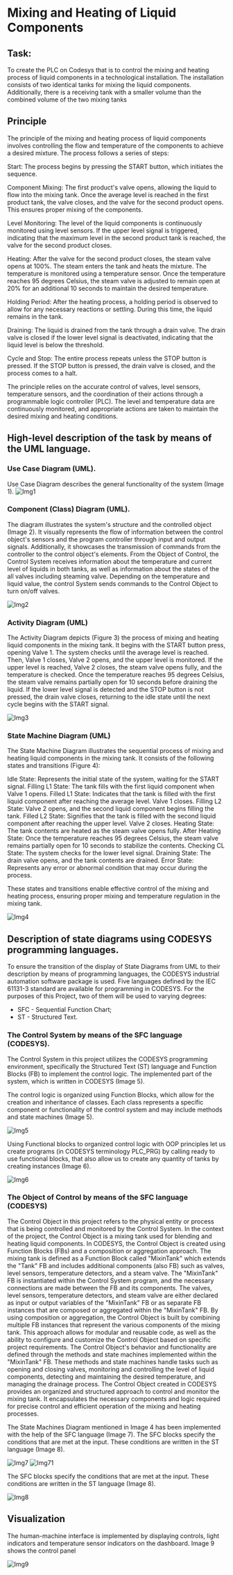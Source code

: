 

# Mixing and Heating of Liquid Components

## Task:
To create the PLC on Codesys that is to control the mixing and heating process of liquid components in a technological installation. The installation consists of two identical tanks for mixing the liquid components. Additionally, there is a receiving tank with a smaller volume than the combined volume of the two mixing tanks

## Principle

The principle of the mixing and heating process of liquid components involves controlling the flow and temperature of the components to achieve a desired mixture. The process follows a series of steps:

Start: The process begins by pressing the START button, which initiates the sequence.

Component Mixing: The first product's valve opens, allowing the liquid to flow into the mixing tank. Once the average level is reached in the first product tank, the valve closes, and the valve for the second product opens. This ensures proper mixing of the components.

Level Monitoring: The level of the liquid components is continuously monitored using level sensors. If the upper level signal is triggered, indicating that the maximum level in the second product tank is reached, the valve for the second product closes.

Heating: After the valve for the second product closes, the steam valve opens at 100%. The steam enters the tank and heats the mixture. The temperature is monitored using a temperature sensor. Once the temperature reaches 95 degrees Celsius, the steam valve is adjusted to remain open at 20% for an additional 10 seconds to maintain the desired temperature.

Holding Period: After the heating process, a holding period is observed to allow for any necessary reactions or settling. During this time, the liquid remains in the tank.

Draining: The liquid is drained from the tank through a drain valve. The drain valve is closed if the lower level signal is deactivated, indicating that the liquid level is below the threshold.

Cycle and Stop: The entire process repeats unless the STOP button is pressed. If the STOP button is pressed, the drain valve is closed, and the process comes to a halt.

The principle relies on the accurate control of valves, level sensors, temperature sensors, and the coordination of their actions through a programmable logic controller (PLC). The level and temperature data are continuously monitored, and appropriate actions are taken to maintain the desired mixing and heating conditions.

## High-level description of the task by means of the UML language.
### Use Case Diagram (UML).
Use Case Diagram describes the general functionality of the system (Image 1). 
![Img1](/img/img1.png)

### Component (Class) Diagram (UML).
The diagram illustrates the system's structure and the controlled object (Image 2). It visually represents the flow of information between the control object's sensors and the program controller through input and output signals. Additionally, it showcases the transmission of commands from the controller to the control object's elements.
From the Object of Control, the Control System receives information about the temperature and current level of liquids in both tanks, as well as information about the states of the all valves including steaming valve.
Depending on the temperature and liquid value, the control System sends commands to the Control Object to turn on/off valves. 

![Img2](/img/img2.png)

### Activity Diagram (UML)
The Activity Diagram depicts (Figure 3) the process of mixing and heating liquid components in the mixing tank. It begins with the START button press, opening Valve 1. The system checks until the average level is reached. Then, Valve 1 closes, Valve 2 opens, and the upper level is monitored. If the upper level is reached, Valve 2 closes, the steam valve opens fully, and the temperature is checked. Once the temperature reaches 95 degrees Celsius, the steam valve remains partially open for 10 seconds before draining the liquid. If the lower level signal is detected and the STOP button is not pressed, the drain valve closes, returning to the idle state until the next cycle begins with the START signal.

![Img3](/img/img3.png)


### State Machine Diagram (UML)

The State Machine Diagram illustrates the sequential process of mixing and heating liquid components in the mixing tank. It consists of the following states and transitions (Figure 4):

Idle State: Represents the initial state of the system, waiting for the START signal.
Filling L1 State: The tank fills with the first liquid component when Valve 1 opens.
Filled L1 State: Indicates that the tank is filled with the first liquid component after reaching the average level. Valve 1 closes.
Filling L2 State: Valve 2 opens, and the second liquid component begins filling the tank.
Filled L2 State: Signifies that the tank is filled with the second liquid component after reaching the upper level. Valve 2 closes.
Heating State: The tank contents are heated as the steam valve opens fully.
After Heating State: Once the temperature reaches 95 degrees Celsius, the steam valve remains partially open for 10 seconds to stabilize the contents.
Checking CL State: The system checks for the lower level signal.
Draining State: The drain valve opens, and the tank contents are drained.
Error State: Represents any error or abnormal condition that may occur during the process.

These states and transitions enable effective control of the mixing and heating process, ensuring proper mixing and temperature regulation in the mixing tank. 

![Img4](/img/img4.png)

## Description of state diagrams using CODESYS programming languages.
To ensure the transition of the display of State Diagrams from UML to their description by means of programming languages, the CODESYS industrial automation software package is used.
Five languages defined by the IEC 61131-3 standard are available for programming in CODESYS. For the purposes of this Project, two of them will be used to varying degrees:
-	SFC - Sequential Function Chart;
-	ST - Structured Text.

### The Control System by means of the SFC language (CODESYS).
The Control System in this project utilizes the CODESYS programming environment, specifically the Structured Text (ST) language and Function Blocks (FB) to implement the control logic. The implemented part of the system, which is written in CODESYS (Image 5).

The control logic is organized using Function Blocks, which allow for the creation and inheritance of classes. Each class represents a specific component or functionality of the control system and may include methods and state machines (Image 5).


![Img5](/img/img5.png)

Using Functional blocks to organized control logic with OOP principles let us create programs (in CODESYS terminology PLC_PRG) by calling ready to use functional blocks, that also allow us to create any quantity of tanks by creating instances (Image 6).  

![Img6](/img/img6.png)

### The Object of Control by means of the SFC language (CODESYS)

The Control Object in this project refers to the physical entity or process that is being controlled and monitored by the Control System. In the context of the project, the Control Object is a mixing tank used for blending and heating liquid components.
In CODESYS, the Control Object is created using Function Blocks (FBs) and a composition or aggregation approach. The mixing tank is defined as a Function Block called "MixinTank" which extends the "Tank" FB and includes additional components (also FB) such as valves, level sensors, temperature detectors, and a steam valve.
The "MixinTank" FB is instantiated within the Control System program, and the necessary connections are made between the FB and its components. The valves, level sensors, temperature detectors, and steam valve are either declared as input or output variables of the "MixinTank" FB or as separate FB instances that are composed or aggregated within the "MixinTank" FB.
By using composition or aggregation, the Control Object is built by combining multiple FB instances that represent the various components of the mixing tank. This approach allows for modular and reusable code, as well as the ability to configure and customize the Control Object based on specific project requirements.
The Control Object's behavior and functionality are defined through the methods and state machines implemented within the "MixinTank" FB. These methods and state machines handle tasks such as opening and closing valves, monitoring and controlling the level of liquid components, detecting and maintaining the desired temperature, and managing the drainage process.
The Control Object created in CODESYS provides an organized and structured approach to control and monitor the mixing tank. It encapsulates the necessary components and logic required for precise control and efficient operation of the mixing and heating processes.


The State Machines Diagram mentioned in Image 4 has been implemented with the help of the SFC language (Image 7). The SFC blocks specify the conditions that are met at the input. These conditions are written in the ST language (Image 8).  


![Img7](/img/img7.png)
![Img71](/img/img71.png)

The SFC blocks specify the conditions that are met at the input. These conditions are written in the ST language (Image 8).  

![Img8](/img/img8.png)

## Visualization

The human-machine interface is implemented by displaying controls, light indicators and temperature sensor indicators on the dashboard.
Image 9 shows the control panel

![Img9](/img/img9.png)

